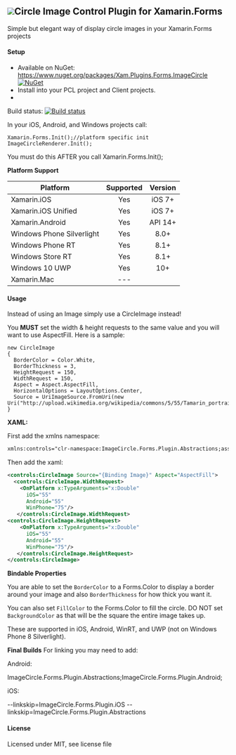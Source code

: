 ## ![](Common/circle_image_icon.png)Circle Image Control Plugin for Xamarin.Forms

Simple but elegant way of display circle images in your Xamarin.Forms projects

#### Setup
* Available on NuGet: https://www.nuget.org/packages/Xam.Plugins.Forms.ImageCircle [![NuGet](https://img.shields.io/nuget/v/Xam.Plugins.Forms.ImageCircle.svg?label=NuGet)](https://www.nuget.org/packages/Xam.Plugins.Forms.ImageCircle/)
* Install into your PCL project and Client projects.
* 
Build status: [![Build status](https://ci.appveyor.com/api/projects/status/igydt07o7nonlk3u?svg=true)](https://ci.appveyor.com/project/JamesMontemagno/imagecircleplugin)


In your iOS, Android, and Windows projects call:

```
Xamarin.Forms.Init();//platform specific init
ImageCircleRenderer.Init();
```

You must do this AFTER you call Xamarin.Forms.Init();

**Platform Support**

|Platform|Supported|Version|
| ------------------- | :-----------: | :------------------: |
|Xamarin.iOS|Yes|iOS 7+|
|Xamarin.iOS Unified|Yes|iOS 7+|
|Xamarin.Android|Yes|API 14+|
|Windows Phone Silverlight|Yes|8.0+|
|Windows Phone RT|Yes|8.1+|
|Windows Store RT|Yes|8.1+|
|Windows 10 UWP|Yes|10+|
|Xamarin.Mac|---||

#### Usage
Instead of using an Image simply use a CircleImage instead!

You **MUST** set the width & height requests to the same value and you will want to use AspectFill. Here is a sample:
```
new CircleImage
{
  BorderColor = Color.White,
  BorderThickness = 3,
  HeightRequest = 150,
  WidthRequest = 150,
  Aspect = Aspect.AspectFill,
  HorizontalOptions = LayoutOptions.Center,
  Source = UriImageSource.FromUri(new Uri("http://upload.wikimedia.org/wikipedia/commons/5/55/Tamarin_portrait.JPG"))
}
```

**XAML:**

First add the xmlns namespace:
```xml
xmlns:controls="clr-namespace:ImageCircle.Forms.Plugin.Abstractions;assembly=ImageCircle.Forms.Plugin.Abstractions"
```

Then add the xaml:

```xml
<controls:CircleImage Source="{Binding Image}" Aspect="AspectFill">
  <controls:CircleImage.WidthRequest>
    <OnPlatform x:TypeArguments="x:Double"
      iOS="55"
      Android="55"
      WinPhone="75"/>
   </controls:CircleImage.WidthRequest>
<controls:CircleImage.HeightRequest>
    <OnPlatform x:TypeArguments="x:Double"
      iOS="55"
      Android="55"
      WinPhone="75"/>
   </controls:CircleImage.HeightRequest>
</controls:CircleImage>
```


**Bindable Properties**

You are able to set the ```BorderColor``` to a Forms.Color to display a border around your image and also ```BorderThickness``` for how thick you want it. 

You can also set ```FillColor``` to the Forms.Color to fill the circle. DO NOT set ```BackgroundColor``` as that will be the square the entire image takes up.

These are supported in iOS, Android, WinRT, and UWP (not on Windows Phone 8 Silverlight).

**Final Builds**
For linking you may need to add:

Android:

ImageCircle.Forms.Plugin.Abstractions;ImageCircle.Forms.Plugin.Android;

iOS:

--linkskip=ImageCircle.Forms.Plugin.iOS --linkskip=ImageCircle.Forms.Plugin.Abstractions


#### License
Licensed under MIT, see license file
